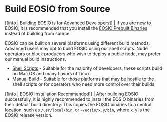 # Build EOSIO from Source

[[info | Building EOSIO is for Advanced Developers]]
| If you are new to EOSIO, it is recommended that you install the [EOSIO Prebuilt Binaries](../00_install-prebuilt-binaries.md) instead of building from source.

EOSIO can be built on several platforms using different build methods. Advanced users may opt to build EOSIO using our shell scripts. Node operators or block producers who wish to deploy a public node, may prefer our manual build instructions.

* [Shell Scripts](01_shell-scripts/index.md) - Suitable for the majority of developers, these scripts build on Mac OS and many flavors of Linux.
* [Manual Build](02_manual-build/index.md) - Suitable for those platforms that may be hostile to the shell scripts or for operators who need more control over their builds.

[[info | EOSIO Installation Recommended]]
| After building EOSIO successfully, it is highly recommended to install the EOSIO binaries from their default build directory. This copies the EOSIO binaries to a central location, such as `/usr/local/bin`, or `~/eosio/x.y/bin`, where `x.y` is the EOSIO release version.
